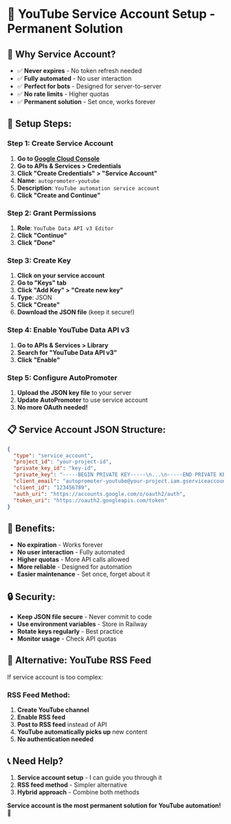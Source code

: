 # 🎥 YouTube Service Account Setup - Permanent Solution

## 🎯 **Why Service Account?**
- ✅ **Never expires** - No token refresh needed
- ✅ **Fully automated** - No user interaction
- ✅ **Perfect for bots** - Designed for server-to-server
- ✅ **No rate limits** - Higher quotas
- ✅ **Permanent solution** - Set once, works forever

## 🔧 **Setup Steps:**

### **Step 1: Create Service Account**
1. **Go to [Google Cloud Console](https://console.cloud.google.com/)**
2. **Go to APIs & Services > Credentials**
3. **Click "Create Credentials" > "Service Account"**
4. **Name**: `autopromoter-youtube`
5. **Description**: `YouTube automation service account`
6. **Click "Create and Continue"**

### **Step 2: Grant Permissions**
1. **Role**: `YouTube Data API v3 Editor`
2. **Click "Continue"**
3. **Click "Done"**

### **Step 3: Create Key**
1. **Click on your service account**
2. **Go to "Keys" tab**
3. **Click "Add Key" > "Create new key"**
4. **Type**: JSON
5. **Click "Create"**
6. **Download the JSON file** (keep it secure!)

### **Step 4: Enable YouTube Data API v3**
1. **Go to APIs & Services > Library**
2. **Search for "YouTube Data API v3"**
3. **Click "Enable"**

### **Step 5: Configure AutoPromoter**
1. **Upload the JSON key file** to your server
2. **Update AutoPromoter** to use service account
3. **No more OAuth needed!**

## 📋 **Service Account JSON Structure:**
```json
{
  "type": "service_account",
  "project_id": "your-project-id",
  "private_key_id": "key-id",
  "private_key": "-----BEGIN PRIVATE KEY-----\n...\n-----END PRIVATE KEY-----\n",
  "client_email": "autopromoter-youtube@your-project.iam.gserviceaccount.com",
  "client_id": "123456789",
  "auth_uri": "https://accounts.google.com/o/oauth2/auth",
  "token_uri": "https://oauth2.googleapis.com/token"
}
```

## 🚀 **Benefits:**
- **No expiration** - Works forever
- **No user interaction** - Fully automated
- **Higher quotas** - More API calls allowed
- **More reliable** - Designed for automation
- **Easier maintenance** - Set once, forget about it

## 🔒 **Security:**
- **Keep JSON file secure** - Never commit to code
- **Use environment variables** - Store in Railway
- **Rotate keys regularly** - Best practice
- **Monitor usage** - Check API quotas

## 🎯 **Alternative: YouTube RSS Feed**
If service account is too complex:

### **RSS Feed Method:**
1. **Create YouTube channel**
2. **Enable RSS feed**
3. **Post to RSS feed** instead of API
4. **YouTube automatically picks up** new content
5. **No authentication needed**

## 📞 **Need Help?**
1. **Service account setup** - I can guide you through it
2. **RSS feed method** - Simpler alternative
3. **Hybrid approach** - Combine both methods

**Service account is the most permanent solution for YouTube automation!** 🚀
